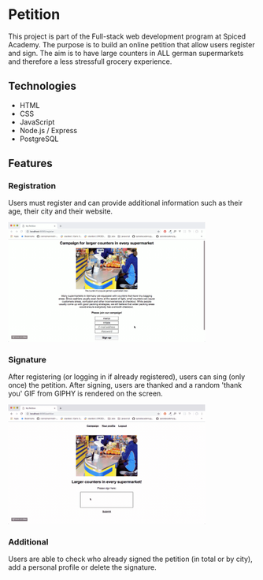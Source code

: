 # Petition
This project is part of the Full-stack web development program at Spiced Academy. The purpose is to build an online petition that allow users register and sign. The aim is to have large counters in ALL german supermarkets and therefore a less stressfull grocery experience.

## Technologies
* HTML
* CSS
* JavaScript
* Node.js / Express
* PostgreSQL

## Features

### Registration
Users must register and can provide additional information such as their age, their city and their website.

<img src="./static/assets/registration.gif" width="400px">

### Signature
After registering (or logging in if already registered), users can sing (only once) the petition. After signing, users are thanked and a random 'thank you' GIF from GIPHY is rendered on the screen.

<img src="./static/assets/thankyou.gif" width="400px">

### Additional
Users are able to check who already signed the petition (in total or by city), add a personal profile or delete the signature.
